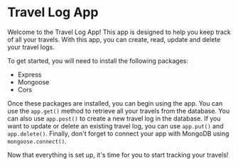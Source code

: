 

# Travel Log App

Welcome to the Travel Log App! This app is designed to help you keep track of all your travels. With this app, you can create, read, update and delete your travel logs. 

To get started, you will need to install the following packages: 
- Express 
- Mongoose 
- Cors 

Once these packages are installed, you can begin using the app. You can use the `app.get()` method to retrieve all your travels from the database. You can also use `app.post()` to create a new travel log in the database. If you want to update or delete an existing travel log, you can use `app.put()` and `app.delete()`. Finally, don't forget to connect your app with MongoDB using `mongoose.connect()`. 

Now that everything is set up, it's time for you to start tracking your travels!
